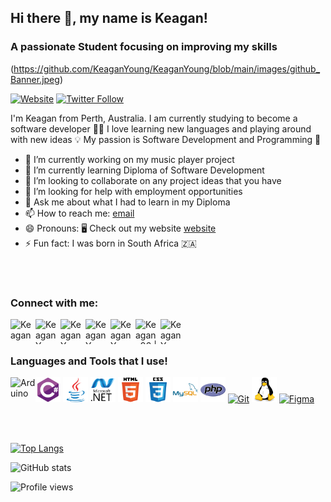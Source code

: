## Hi there 👋, my name is Keagan!
### A passionate Student focusing on improving my skills

(https://github.com/KeaganYoung/KeaganYoung/blob/main/images/github_Banner.jpeg)

[![Website](https://img.shields.io/website?label=Keaganyoung.com&style=for-the-badge&url=https%3A%2F%2Fkeaganyoung.com)](https://keaganyoung.com)
[![Twitter Follow](https://img.shields.io/twitter/follow/KeaganYoung554?color=1DA1F2&logo=twitter&style=for-the-badge)](https://twitter.com/intent/follow?original_referer=https%3A%2F%2Fgithub.com%2FKeaganYoung545&screen_name=Keaganyoung554)

I'm Keagan from Perth, Australia. I am currently studying to become a software developer 👨‍💻 
I love learning new languages and playing around with new ideas 💡 
My passion is Software Development  and Programming 📱 

- 🔭 I’m currently working on my music player project 
- 🌱 I’m currently learning Diploma of Software Development 
- 👯 I’m looking to collaborate on any project ideas that you have 
- 🤔 I’m looking for help with employment opportunities  
- 💬 Ask me about what I had to learn in my Diploma 
- 📫 How to reach me: [email] 
- 😄 Pronouns: 🖥 Check out my website [website] 
- ⚡ Fun fact: I was born in South Africa 🇿🇦 

<br />
<br />

### Connect with me:

[<img align="left" alt="Keaganyoung.com | Website" width="40" height="40" src="https://cdn.jsdelivr.net/npm/simple-icons@3.0.1/icons/icloud.svg" />][website]
[<img align="left" alt="KeaganYoung | GitHub" width="40" height="40" src="https://cdn.jsdelivr.net/npm/simple-icons@3.0.1/icons/github.svg" />][github]
[<img align="left" alt="KeaganYoung | Dev.to" width="40" height="40" src="https://cdn.jsdelivr.net/npm/simple-icons@3.0.1/icons/dev-dot-to.svg" />][dev.to] 
[<img align="left" alt="KeaganYoung554 | Linkdin" width="40" height="40" src="https://cdn.jsdelivr.net/npm/simple-icons@3.0.1/icons/linkedin.svg" />][linkedin]
[<img align="left" alt="KeaganYoung554 | FaceBook" width="40" height="40" src="https://cdn.jsdelivr.net/npm/simple-icons@3.0.1/icons/facebook.svg" />][facebook]
[<img align="left" alt="Keagany96 | Instagram" width="40" height="40" src="https://cdn.jsdelivr.net/npm/simple-icons@3.0.1/icons/instagram.svg" />][instagram]
[<img align="left" alt="KeaganYoung554 | Twitter" width="40" height="40" src="https://cdn.jsdelivr.net/npm/simple-icons@3.0.1/icons/twitter.svg" />][twitter]

<br />
<br />

### Languages and Tools that I use!

[<img aligh="left" alt="Csharp" width="40" height="40" src="https://raw.githubusercontent.com/devicons/devicon/master/icons/csharp/csharp-original.svg" />][cSharp]
[<img aligh="left" alt="Java" width="40" height="40" src="https://raw.githubusercontent.com/devicons/devicon/master/icons/java/java-original.svg" />][java]
[<img aligh="left" alt="DotNet" width="40" height="40" src="https://raw.githubusercontent.com/devicons/devicon/master/icons/dot-net/dot-net-original-wordmark.svg" />][dotnet]
[<img aligh="left" alt="HTML5" width="40" height="40" src="https://raw.githubusercontent.com/devicons/devicon/master/icons/html5/html5-original-wordmark.svg" />][html5]
[<img aligh="left" alt="Csharp" width="40" height="40" src="https://raw.githubusercontent.com/devicons/devicon/master/icons/css3/css3-original-wordmark.svg" />][css]
[<img aligh="left" alt="MySQL" width="40" height="40" src="https://raw.githubusercontent.com/devicons/devicon/master/icons/mysql/mysql-original-wordmark.svg" />][mySql]
[<img aligh="left" alt="PHP" width="40" height="40" src="https://raw.githubusercontent.com/devicons/devicon/master/icons/php/php-original.svg" />][php]
[<img aligh="left" alt="Git" width="40" height="40" src="https://www.vectorlogo.zone/logos/git-scm/git-scm-icon.svg" />][git]
[<img aligh="left" alt="Java" width="40" height="40" src="https://raw.githubusercontent.com/devicons/devicon/master/icons/linux/linux-original.svg" />][linux]
[<img align="left" alt="Arduino" width="40" height="40" src="https://cdn.worldvectorlogo.com/logos/arduino-1.svg" />][arduino]
[<img  aligh="left" alt="Figma" width="40" height="40" src="https://www.vectorlogo.zone/logos/figma/figma-icon.svg" />][figma]

<br />
<br />
  

[![Top Langs](https://github-readme-stats.vercel.app/api/top-langs/?username=KeaganYoung)](https://github.com/anuraghazra/github-readme-stats)

![GitHub stats](https://github-readme-stats.vercel.app/api?username=KeaganYoung&show_icons=true&count_private=true)  

![Profile views](https://gpvc.arturio.dev/KeaganYoung)


<!--Definitions-->
[website]: https://keaganyoung.com/
[email]: keaganyoung554@gmail.com/
[github]: https://github.com/KeaganYoung/
[dev.to]: https://dev.to/keaganyoung/
[twitter]: https://twitter.com/KeaganYoung554/
[instagram]: https://instagram.com/keagany96/
[linkedin]: https://linkedin.com/in/KeaganYoung554/
[facebook]: https://www.facebook.com/keaganyoung554/

<!--Languages and Tools Definitions-->
[arduino]: https://www.arduino.cc/
[cSharp]: https://www.w3schools.com/cs/
[css]: https://www.w3schools.com/css/
[dotnet]: https://dotnet.microsoft.com/
[figma]: https://www.figma.com/
[git]: https://git-scm.com/
[html5]: https://www.w3.org/html/
[java]: https://www.java.com
[linux]: https://www.linux.org/
[mySql]: https://www.mysql.com/
[php]: https://www.php.net
